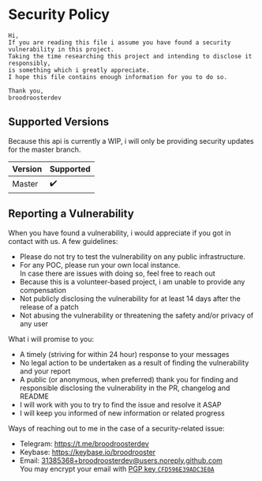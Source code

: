 # Security Policy
```
Hi, 
If you are reading this file i assume you have found a security vulnerability in this project.
Taking the time researching this project and intending to disclose it responsibly,
is something which i greatly appreciate.
I hope this file contains enough information for you to do so.

Thank you,
broodroosterdev
```
## Supported Versions

Because this api is currently a WIP, i will only be providing security updates for the master branch.

| Version | Supported          |
| ------- | ------------------ |
| Master  | :heavy_check_mark: |




## Reporting a Vulnerability
When you have found a vulnerability, i would appreciate if you got in contact with us.
A few guidelines:
* Please do not try to test the vulnerability on any public infrastructure.  
* For any POC, please run your own local instance.  
In case there are issues with doing so, feel free to reach out
* Because this is a volunteer-based project, i am unable to provide any compensation
* Not publicly disclosing the vulnerability for at least 14 days after the release of a patch
* Not abusing the vulnerability or threatening the safety and/or privacy of any user

What i will promise to you:
* A timely (striving for within 24 hour) response to your messages
* No legal action to be undertaken as a result of finding the vulnerability and your report
* A public (or anonymous, when preferred) thank you for finding and responsible disclosing the vulnerability in the PR, changelog and README
* I will work with you to try to find the issue and resolve it ASAP
* I will keep you informed of new information or related progress

  
Ways of reaching out to me in the case of a security-related issue:
* Telegram: https://t.me/broodroosterdev
* Keybase: https://keybase.io/broodrooster
* Email: 31385368+broodroosterdev@users.noreply.github.com  
You may encrypt your email with [PGP key `CFD596E39ADC3E0A`](https://keybase.io/broodrooster/pgp_keys.asc)
